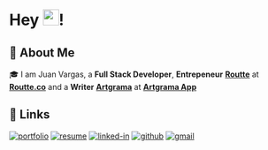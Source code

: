 # Hey <img src="https://media.giphy.com/media/hvRJCLFzcasrR4ia7z/giphy.gif" width="29px" height="29px">!


## 🚀 About Me

🎓 I am Juan Vargas, a **Full Stack Developer**, **Entrepeneur** [**Routte**](https://routte.co/) at [**Routte.co**](https://www.routte.co) and a **Writer** [**Artgrama**](https://www.sae.org/publications/technical-papers/content/2022-01-5058/) at [**Artgrama App**](https://play.google.com/store/apps/details?id=com.thelastclown.artgrama_app&hl=es_419&gl=US)

## 🔗 Links

[![portfolio](https://img.shields.io/badge/Portfolio-5340ff?style=for-the-badge&logo=Google-chrome&logoColor=white)](https://jpvargas.dev/)
[![resume](https://img.shields.io/badge/Resume-4285F4?style=for-the-badge&logo=read-the-docs&logoColor=white)](https://drive.google.com/file/d/1gdPGUCfF5k_vEiy5hesaeY7hH0m-CAjo/view)
[![linked-in](https://img.shields.io/badge/Linked_In-0077B5?style=for-the-badge&logo=LinkedIn&logoColor=white)](https://www.linkedin.com/in/jp-vargasm/)
[![github](https://img.shields.io/badge/GitHub-000000?style=for-the-badge&logo=GitHub&logoColor=white)](https://github.com/jpvargasdev)
[![gmail](https://img.shields.io/badge/Gmail-D14836?style=for-the-badge&logo=Gmail&logoColor=white)](mailto:https://github.com/jpvargasdev)
